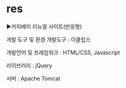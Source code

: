 # res
▶커피베이 리뉴얼 사이트(반응형)

개발 도구 및 환경
개발도구 : 이클립스

개발언어 및 프레임워크 : HTML/CSS, Javascript

라이브러리 : jQuery

서버 : Apache Tomcat


